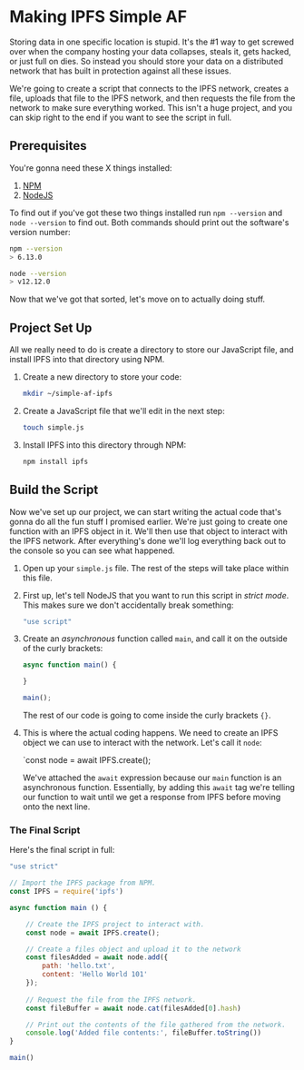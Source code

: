 # Making IPFS Simple AF

Storing data in one specific location is stupid. It's the #1 way to get screwed over when the company hosting your data collapses, steals it, gets hacked, or just full on dies. So instead you should store your data on a distributed network that has built in protection against all these issues. 

We're going to create a script that connects to the IPFS network, creates a file, uploads that file to the IPFS network, and then requests the file from the network to make sure everything worked. This isn't a huge project, and you can skip right to the end if you want to see the script in full.

## Prerequisites

You're gonna need these X things installed:

1. [NPM](https://www.npmjs.com/)
2. [NodeJS](https://nodejs.org/en/)

To find out if you've got these two things installed run `npm --version` and `node --version` to find out. Both commands should print out the software's version number:

```bash
npm --version
> 6.13.0

node --version
> v12.12.0

```

Now that we've got that sorted, let's move on to actually doing stuff.

## Project Set Up

All we really need to do is create a directory to store our JavaScript file, and install IPFS into that directory using NPM.

1. Create a new directory to store your code:

	```bash
	mkdir ~/simple-af-ipfs
	```

2. Create a JavaScript file that we'll edit in the next step:

	```bash
	touch simple.js
	```

3. Install IPFS into this directory through NPM:

	```bash
	npm install ipfs
	```

## Build the Script

Now we've set up our project, we can start writing the actual code that's gonna do all the fun stuff I promised earlier. We're just going to create one function with an IPFS object in it. We'll then use that object to interact with the IPFS network. After everything's done we'll log everything back out to the console so you can see what happened.

1. Open up your `simple.js` file. The rest of the steps will take place within this file.
2. First up, let's tell NodeJS that you want to run this script in _strict mode_. This makes sure we don't accidentally break something:

	```javascript
	"use script"
	```
3. Create an _asynchronous_ function called `main`, and call it on the outside of the curly brackets: 

	```javascript
	async function main() {

	}
	
	main();
	```

	The rest of our code is going to come inside the curly brackets `{}`.

4. This is where the actual coding happens. We need to create an IPFS object we can use to interact with the network. Let's call it `node`:

	`const node = await IPFS.create();

	We've attached the `await` expression because our `main` function is an asynchronous function. Essentially, by adding this `await` tag we're telling our function to wait until we get a response from IPFS before moving onto the next line.

### The Final Script

Here's the final script in full:

```javascript
"use strict"

// Import the IPFS package from NPM.
const IPFS = require('ipfs')

async function main () {

	// Create the IPFS project to interact with.
	const node = await IPFS.create();

	// Create a files object and upload it to the network
	const filesAdded = await node.add({
		path: 'hello.txt',
		content: 'Hello World 101'
  	});
	
	// Request the file from the IPFS network.
	const fileBuffer = await node.cat(filesAdded[0].hash)

	// Print out the contents of the file gathered from the network.
  	console.log('Added file contents:', fileBuffer.toString())
}

main()
```
